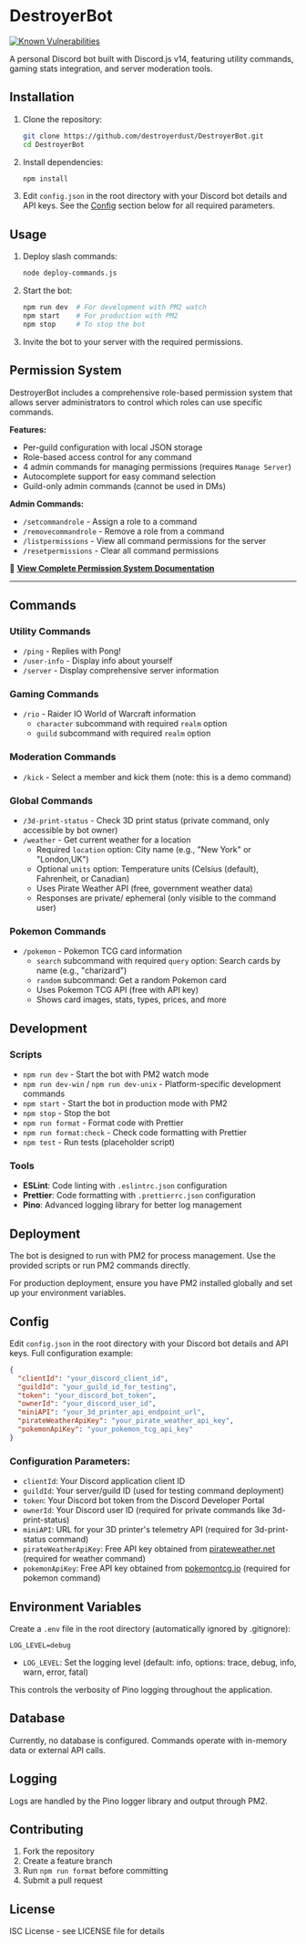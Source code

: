 # DestroyerBot

[![Known Vulnerabilities](https://snyk.io/test/github/destroyerdust/DestroyerBot/badge.svg)](https://snyk.io/test/github/destroyerdust/DestroyerBot)

A personal Discord bot built with Discord.js v14, featuring utility commands, gaming stats integration, and server moderation tools.

## Installation

1. Clone the repository:

   ```bash
   git clone https://github.com/destroyerdust/DestroyerBot.git
   cd DestroyerBot
   ```

2. Install dependencies:

   ```bash
   npm install
   ```

3. Edit `config.json` in the root directory with your Discord bot details and API keys. See the [Config](#config) section below for all required parameters.

## Usage

1. Deploy slash commands:

   ```bash
   node deploy-commands.js
   ```

2. Start the bot:

   ```bash
   npm run dev  # For development with PM2 watch
   npm start    # For production with PM2
   npm stop     # To stop the bot
   ```

3. Invite the bot to your server with the required permissions.

## Permission System

DestroyerBot includes a comprehensive role-based permission system that allows server administrators to control which roles can use specific commands.

**Features:**
- Per-guild configuration with local JSON storage
- Role-based access control for any command
- 4 admin commands for managing permissions (requires `Manage Server`)
- Autocomplete support for easy command selection
- Guild-only admin commands (cannot be used in DMs)

**Admin Commands:**
- `/setcommandrole` - Assign a role to a command
- `/removecommandrole` - Remove a role from a command
- `/listpermissions` - View all command permissions for the server
- `/resetpermissions` - Clear all command permissions

📖 **[View Complete Permission System Documentation](PERMISSIONS_GUIDE.md)**

---

## Commands

### Utility Commands

- `/ping` - Replies with Pong!
- `/user-info` - Display info about yourself
- `/server` - Display comprehensive server information

### Gaming Commands

- `/rio` - Raider IO World of Warcraft information
  - `character` subcommand with required `realm` option
  - `guild` subcommand with required `realm` option

### Moderation Commands

- `/kick` - Select a member and kick them (note: this is a demo command)

### Global Commands

- `/3d-print-status` - Check 3D print status (private command, only accessible by bot owner)
- `/weather` - Get current weather for a location
  - Required `location` option: City name (e.g., "New York" or "London,UK")
  - Optional `units` option: Temperature units (Celsius (default), Fahrenheit, or Canadian)
  - Uses Pirate Weather API (free, government weather data)
  - Responses are private/ ephemeral (only visible to the command user)

### Pokemon Commands

- `/pokemon` - Pokemon TCG card information
  - `search` subcommand with required `query` option: Search cards by name (e.g., "charizard")
  - `random` subcommand: Get a random Pokemon card
  - Uses Pokemon TCG API (free with API key)
  - Shows card images, stats, types, prices, and more

## Development

### Scripts

- `npm run dev` - Start the bot with PM2 watch mode
- `npm run dev-win` / `npm run dev-unix` - Platform-specific development commands
- `npm start` - Start the bot in production mode with PM2
- `npm stop` - Stop the bot
- `npm run format` - Format code with Prettier
- `npm run format:check` - Check code formatting with Prettier
- `npm test` - Run tests (placeholder script)

### Tools

- **ESLint**: Code linting with `.eslintrc.json` configuration
- **Prettier**: Code formatting with `.prettierrc.json` configuration
- **Pino**: Advanced logging library for better log management

## Deployment

The bot is designed to run with PM2 for process management. Use the provided scripts or run PM2 commands directly.

For production deployment, ensure you have PM2 installed globally and set up your environment variables.

## Config

Edit `config.json` in the root directory with your Discord bot details and API keys. Full configuration example:

```json
{
  "clientId": "your_discord_client_id",
  "guildId": "your_guild_id_for_testing",
  "token": "your_discord_bot_token",
  "ownerId": "your_discord_user_id",
  "miniAPI": "your_3d_printer_api_endpoint_url",
  "pirateWeatherApiKey": "your_pirate_weather_api_key",
  "pokemonApiKey": "your_pokemon_tcg_api_key"
}
```

### Configuration Parameters:

- `clientId`: Your Discord application client ID
- `guildId`: Your server/guild ID (used for testing command deployment)
- `token`: Your Discord bot token from the Discord Developer Portal
- `ownerId`: Your Discord user ID (required for private commands like 3d-print-status)
- `miniAPI`: URL for your 3D printer's telemetry API (required for 3d-print-status command)
- `pirateWeatherApiKey`: Free API key obtained from [pirateweather.net](https://pirateweather.net/) (required for weather command)
- `pokemonApiKey`: Free API key obtained from [pokemontcg.io](https://pokemontcg.io/) (required for pokemon command)

## Environment Variables

Create a `.env` file in the root directory (automatically ignored by .gitignore):

```
LOG_LEVEL=debug
```

- `LOG_LEVEL`: Set the logging level (default: info, options: trace, debug, info, warn, error, fatal)

This controls the verbosity of Pino logging throughout the application.

## Database

Currently, no database is configured. Commands operate with in-memory data or external API calls.

## Logging

Logs are handled by the Pino logger library and output through PM2.

## Contributing

1. Fork the repository
2. Create a feature branch
3. Run `npm run format` before committing
4. Submit a pull request

## License

ISC License - see LICENSE file for details

